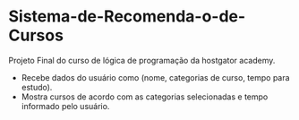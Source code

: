 # Sistema-de-Recomenda-o-de-Cursos
Projeto Final do curso de lógica de programação da hostgator academy.
  * Recebe dados do usuário como (nome, categorias de curso, tempo para estudo).
  * Mostra cursos de acordo com as categorias selecionadas e tempo informado pelo usuário.
